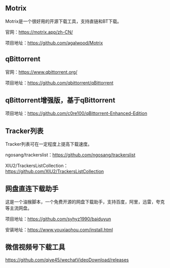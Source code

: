 ## Motrix

Motrix是一个很好用的开源下载工具，支持直链和BT下载。

官网：https://motrix.app/zh-CN/

项目地址：https://github.com/agalwood/Motrix

## qBittorrent

官网：https://www.qbittorrent.org/

项目地址：https://github.com/qbittorrent/qBittorrent

## qBittorrent增强版，基于qBittorrent

项目地址：https://github.com/c0re100/qBittorrent-Enhanced-Edition

##  Tracker列表

Tracker列表可在一定程度上提高下载速度。

ngosang/trackerslist：https://github.com/ngosang/trackerslist

XIU2/TrackersListCollection：https://github.com/XIU2/TrackersListCollection

## 网盘直连下载助手

这是一个油猴脚本，一个免费开源的网盘下载助手，支持百度，阿里，迅雷，夸克等主流网盘。

项目地址：https://github.com/syhyz1990/baiduyun

安装地址：https://www.youxiaohou.com/install.html

## 微信视频号下载工具

https://github.com/qiye45/wechatVideoDownload/releases